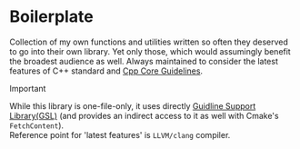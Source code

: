 # Boilerplate
Collection of my own functions and utilities written so often they deserved to go into their own library. Yet only those, which would assumingly benefit the broadest audience as well. Always maintained to consider the latest features of C++ standard and [Cpp Core Guidelines][0].
> [!IMPORTANT]
> While this library is one-file-only, it uses directly [Guidline Support Library(GSL)][1] (and provides an indirect access to it as well with Cmake's `FetchContent`).\
> Reference point for 'latest features' is `LLVM/clang` compiler.

[0]: https://isocpp.github.io/CppCoreGuidelines/CppCoreGuidelines#main "Core Guidelines"
[1]: https://github.com/microsoft/GSL/tree/main?tab=readme-ov-file#readme "GSL"
